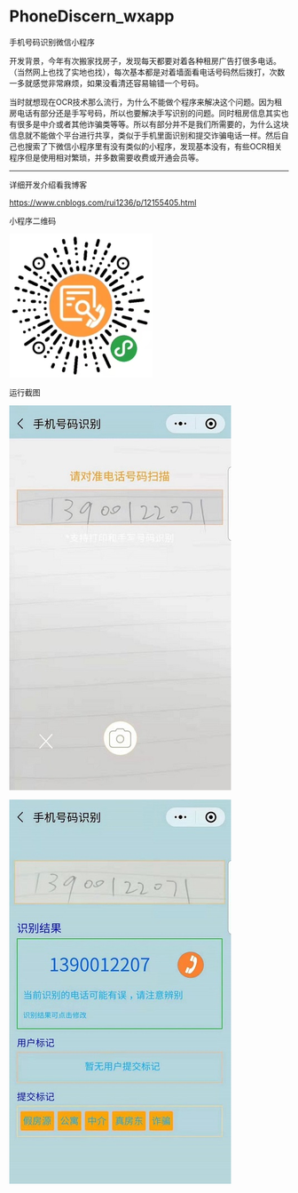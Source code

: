 # PhoneDiscern_wxapp
手机号码识别微信小程序

开发背景，今年有次搬家找房子，发现每天都要对着各种租房广告打很多电话。（当然网上也找了实地也找），每次基本都是对着墙面看电话号码然后拨打，次数一多就感觉非常麻烦，如果没看清还容易输错一个号码。

当时就想现在OCR技术那么流行，为什么不能做个程序来解决这个问题。因为租房电话有部分还是手写号码，所以也要解决手写识别的问题。同时租房信息其实也有很多是中介或者其他诈骗类等等。所以有部分并不是我们所需要的，为什么这块信息就不能做个平台进行共享，类似于手机里面识别和提交诈骗电话一样。然后自己也搜索了下微信小程序里有没有类似的小程序，发现基本没有，有些OCR相关程序但是使用相对繁琐，并多数需要收费或开通会员等。

----------
详细开发介绍看我博客

https://www.cnblogs.com/rui1236/p/12155405.html

小程序二维码

![图1](https://github.com/cfan1236/PhoneDiscern_wxapp/blob/master/image/01.jpg)

运行截图

![图2](https://github.com/cfan1236/PhoneDiscern_wxapp/blob/master/image/02.jpg)

![图3](https://github.com/cfan1236/PhoneDiscern_wxapp/blob/master/image/03.jpg)

